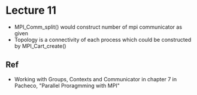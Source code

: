 # Lecture 11
* MPI_Comm_split() would construct number of mpi communicator as given
* Topology is a connectivity of each process which could be constructed by MPI_Cart_create()

## Ref
* Working with Groups, Contexts and Communicator in  chapter 7 in Pacheco, "Parallel Proragmming with MPI"
